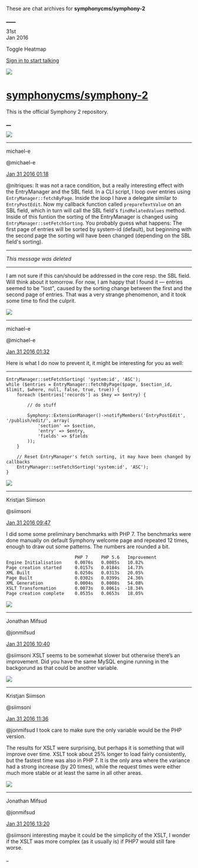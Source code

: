 These are chat archives for **symphonycms/symphony-2**

[__](/symphonycms/symphony-2/archives/2016/02/01)[__](/symphonycms/symphony-2/archives/2016/01/30)

31st  
Jan 2016

Toggle Heatmap

[Sign in to start talking](/login?action=login&button=archive-login)

![](https://avatars-02.gitter.im/group/iv/3/57542c45c43b8c601977197e?s=48)

#  [symphonycms/symphony-2](/symphonycms/symphony-2)

This is the official Symphony 2 repository.

[ __](/orgs/symphonycms/rooms "More symphonycms rooms")

![](https://avatars2.githubusercontent.com/u/40072?v=3&s=30)

____

michael-e

@michael-e

[Jan 31 2016
01:18](https://gitter.im/symphonycms/symphony-2?at=56ad60edc54bc2bf180d0a5f)

@nitriques: It was not a race condition, but a really interesting effect with
the EntryManager and the SBL field. In a CLI script, I loop over entries using
`EntryManager::fetchByPage`. Inside the loop I have a delegate similar to
`EntryPostEdit`. Now my callback function called `prepareTextValue` on an SBL
field, which in turn will call the SBL field's `findRelatedValues` method.
Inside of this funtion the sorting of the EntryManager is changed using
`EntryManager::setFetchSorting`. You probably guess what happens: The first
page of entries will be sorted by system-id (default), but beginning with the
second page the sorting will have been changed (depending on the SBL field's
sorting).

____

_This message was deleted_

____

I am not sure if this can/should be addressed in the core resp. the SBL field.
Will think about it tomorrow. For now, I am happy that I found it — entries
seemed to be  "lost", caused by the sorting change between the first and the
second page of entries. That was a very strange phenomenon, and it took some
time to find the culprit.

![](https://avatars2.githubusercontent.com/u/40072?v=3&s=30)

____

michael-e

@michael-e

[Jan 31 2016
01:32](https://gitter.im/symphonycms/symphony-2?at=56ad6419586242210ae08b82)

Here is what I do now to prevent it, it might be interesting for you as well:

____

    
    
    EntryManager::setFetchSorting( 'system:id', 'ASC');
    while ($entries = EntryManager::fetchByPage($page, $section_id, $limit, $where, null, false, true, true)) {
        foreach ($entries['records'] as $key => $entry) {
    
            // do stuff
    
            Symphony::ExtensionManager()->notifyMembers('EntryPostEdit', '/publish/edit/', array(
                'section' => $section,
                'entry' => $entry,
                'fields' => $fields
            ));
        }
    
        // Reset EntryManager's fetch sorting, it may have been changed by callbacks
        EntryManager::setFetchSorting('system:id', 'ASC');
    }

![](https://avatars2.githubusercontent.com/u/1738636?v=3&s=30)

____

Kristjan Siimson

@siimsoni

[Jan 31 2016
09:47](https://gitter.im/symphonycms/symphony-2?at=56add82edc33b33c7548e8d7)

I did some some preliminary benchmarks with PHP 7. The benchmarks were done
manually on default Symphony welcome page and repeated 12 times, enough to
draw out some patterns. The numbers are rounded a bit.

    
    
                              PHP 7     PHP 5.6   Improvement    
    Engine Initialisation     0.0076s   0.0085s   10.82%
    Page creation started     0.0157s   0.0184s   14.73%
    XML Built                 0.0250s   0.0313s   20.05%
    Page Built                0.0302s   0.0399s   24.36%
    XML Generation            0.0004s   0.0008s   54.08%
    XSLT Transformation       0.0073s   0.0061s  -18.34%
    Page creation complete    0.0535s   0.0653s   18.05%

![](https://avatars1.githubusercontent.com/u/859775?v=3&s=30)

____

Jonathan Mifsud

@jonmifsud

[Jan 31 2016
10:40](https://gitter.im/symphonycms/symphony-2?at=56ade4818fbaf4220afa5e65)

@siimsoni XSLT seems to be somewhat slower but otherwise there’s an
improvement. Did you have the same MySQL engine running in the backgorund as
that could be another variable.

![](https://avatars2.githubusercontent.com/u/1738636?v=3&s=30)

____

Kristjan Siimson

@siimsoni

[Jan 31 2016
11:36](https://gitter.im/symphonycms/symphony-2?at=56adf1aeeaf741c118d5ee98)

@jonmifsud I took care to make sure the only variable would be the PHP
version.

The results for XSLT were surprising, but perhaps it is something that will
improve over time. XSLT took about 25% longer to load fairly consistently, but
the fastest time was also in PHP 7. It is the only area where the variance had
a strong increase (by 20 times), while the request times were either much more
stable or at least the same in all other areas.

![](https://avatars1.githubusercontent.com/u/859775?v=3&s=30)

____

Jonathan Mifsud

@jonmifsud

[Jan 31 2016
13:20](https://gitter.im/symphonycms/symphony-2?at=56ae0a0080ad69394a7b7fbe)

@siimsoni interesting maybe it could be the simplicity of the XSLT, I wonder
if the XSLT was more complex (as it usually is) if PHP7 would still fare
worse.

_

